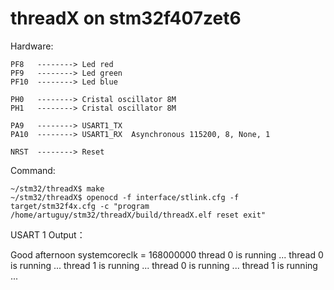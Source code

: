 # threadX on stm32f407zet6
Hardware:

    PF8   --------> Led red
    PF9   --------> Led green
    PF10  --------> Led blue

    PH0   --------> Cristal oscillator 8M
    PH1   --------> Cristal oscillator 8M

    PA9   --------> USART1_TX
    PA10  --------> USART1_RX  Asynchronous 115200, 8, None, 1

    NRST  --------> Reset

Command:

    ~/stm32/threadX$ make
    ~/stm32/threadX$ openocd -f interface/stlink.cfg -f target/stm32f4x.cfg -c "program /home/artuguy/stm32/threadX/build/threadX.elf reset exit"

USART 1 Output：

Good afternoon
systemcoreclk = 168000000
thread 0 is running ... 
thread 0 is running ... 
thread 1 is running ... 
thread 0 is running ... 
thread 1 is running ... 

